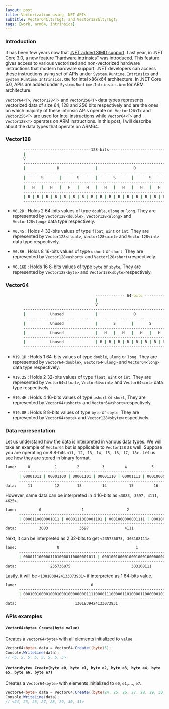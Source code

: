 ```yaml
---
layout: post
title: Vectorization using .NET APIs
subtitle: Vector64&lt;T&gt; and Vector128&lt;T&gt;
tags: [work, arm64, intrinsics]
---
```



### Introduction

It has been few years now that [.NET added SIMD support](https://devblogs.microsoft.com/dotnet/the-jit-finally-proposed-jit-and-simd-are-getting-married/). Last year, in .NET Core 3.0, a new feature ["hardware intrinsics"](https://devblogs.microsoft.com/dotnet/hardware-intrinsics-in-net-core/) was introduced. This feature gives access to various vectorized and non-vectorized hardware instructions that modern hardware support. .NET developers can access these instructions using set of APIs under `System.Runtime.Intrinsics` and `System.Runtime.Intrinsics.X86` for Intel x86/x64 architecture. In .NET Core 5.0, APIs are added under `System.Runtime.Intrinsics.Arm` for ARM architecture. 

`Vector64<T>`, `Vector128<T>` and `Vector256<T>` data types represents vectorized data of size 64, 128 and 256 bits respectively and are the ones on which majority of these intrinsic APIs operate on. `Vector128<T>` and `Vector256<T>` are used for Intel instructions while `Vector64<T>` and `Vector128<T>` operates on ARM instructions. In this post, I will describe about the data types that operate on ARM64.


### Vector128

```cmd
        ------------------------------128-bits---------------------------
        |                                                               |
        V                                                               V
        -----------------------------------------------------------------
        |              D                |                D              |  V0.2D
        -----------------------------------------------------------------
        |       S       |       S       |       S       |       S       |  V0.4S
        ----------------------------------------------------------------|
        |   H   |   H   |   H   |   H   |   H   |   H   |   H   |   H   |  V0.8H
        -----------------------------------------------------------------
        | B | B | B | B | B | B | B | B | B | B | B | B | B | B | B | B |  V0.16B
        -----------------------------------------------------------------        
```

- `V0.2D` : Holds 2 64-bits values of type `double`, `ulong` or `long`. They are represented by `Vector128<double>`, `Vector128<ulong>` and `Vector128<long>` data type respectively.

- `V0.4S` : Holds 4 32-bits values of type `float`, `uint` or `int`. They are represented by `Vector128<float>`, `Vector128<uint>` and `Vector128<int>` data type respectively.

- `V0.8H` : Holds 8 16-bits values of type `ushort` or `short`, They are represented by `Vector128<ushort>` and `Vector128<short>`respectively.

- `V0.16B` : Holds 16 8-bits values of type `byte` or `sbyte`, They are represented by `Vector128<byte>` and `Vector128<sbyte>`respectively.

### Vector64


```cmd
                                        ------------- 64-bits -----------
                                        |                               |
                                        V                               V
        -----------------------------------------------------------------
        |           Unused              |                D              |  V19.1D
        -----------------------------------------------------------------
        |           Unused              |       S       |       S       |  V19.2S
        ----------------------------------------------------------------|
        |           Unused              |   H   |   H   |   H   |   H   |  V19.4H
        -----------------------------------------------------------------
        |           Unused              | B | B | B | B | B | B | B | B |  V0.16B
        -----------------------------------------------------------------        
```

- `V19.1D` : Holds 1 64-bits values of type `double`, `ulong` or `long`. They are represented by `Vector64<double>`, `Vector64<ulong>` and `Vector64<long>` data type respectively.

- `V19.2S` : Holds 2 32-bits values of type `float`, `uint` or `int`. They are represented by `Vector64<float>`, `Vector64<uint>` and `Vector64<int>` data type respectively.

- `V19.4H` : Holds 4 16-bits values of type `ushort` or `short`, They are represented by `Vector64<ushort>` and `Vector64<short>`respectively.

- `V19.8B` : Holds 8 8-bits values of type `byte` or `sbyte`, They are represented by `Vector64<byte>` and `Vector128<sbyte>`respectively.

### Data representation

Let us understand how the data is interpreted in various data types. We will take an example of `Vector64` but is applicable to `Vector128` as well.
Suppose you are operating on 8 8-bits `<11, 12, 13, 14, 15, 16, 17, 18>` . Let us see how they are stored in binary format.

```cmd
lane:     0           1         2          3         4           5          6          7 
      -----------------------------------------------------------------------------------------
      | 00001011 | 00001100 | 00001101 | 00001110 | 00001111 | 00010000 | 00010001 | 00010010 | 
      -----------------------------------------------------------------------------------------
data:     11          12        13         14          15         16         17         18 
```

However, same data can be interpreted in 4 16-bits as `<3083, 3597, 4111, 4625>`.

```cmd
lane:          0                  1                   2                 3          
      ------------------------------------------------------------------------------
      | 0000110000001011 | 0000111000001101 | 0001000000001111 | 0001001000010001  | 
      ------------------------------------------------------------------------------
data:          3083              3597                4111              4625 
```

Next, it can be interpreted as 2 32-bits to get `<235736075, 303108111>`.

```cmd
lane:                  0                                  1
      -----------------------------------------------------------------------
      | 00001110000011010000110000001011 | 00010010000100010001000000001111 |
      -----------------------------------------------------------------------
data:               235736075                           303108111
```

Lastly, it will be `<1301839424133073931>` if interpreted as 1 64-bits value.

```cmd
lane:                                 0
      --------------------------------------------------------------------
      | 0001001000010001000100000000111100001110000011010000110000001011 |
      --------------------------------------------------------------------
data:                          1301839424133073931
```


### APIs examples

#### `Vector64<byte> Create(byte value)`

Creates a `Vector64<byte>` with all elements initialized to `value`.

```csharp
Vector64<byte> data = Vector64.Create((byte)5);
Console.WriteLine(data);
// <5, 5, 5, 5, 5, 5, 5, 5>
```


#### `Vector<byte> Create(byte e0, byte e1, byte e2, byte e3, byte e4, byte e5, byte e6, byte e7)`

Creates a `Vector64<byte>` with elements initialized to `e0`, `e1`,...., `e7`.

```csharp
Vector64<byte> data = Vector64.Create((byte)24, 25, 26, 27, 28, 29, 30, 31);
Console.WriteLine(data);
// <24, 25, 26, 27, 28, 29, 30, 31>
```
